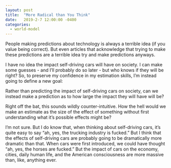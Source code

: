```yaml
---
layout: post
title:  "More Radical than You Think"
date:   2019-2-7 12:00:00 -0400
categories:
  - world-model
---
```

People making predictions about technology is always a terrible idea (if you value being correct). But even articles that acknowledge that trying to make these predictions are a terrible idea try and make predictions anyways.

I have no idea the impact self-driving cars will have on society. I can make some guesses - and I’ll probably do so later - but who knows if they will be right? So, to preserve my confidence in my estimation skills, I’m instead going to define a new goal: 

Rather than predicting the impact of self-driving cars on society, can we instead make a prediction as to how large the impact they will have will be? 

Right off the bat, this sounds wildly counter-intuitive. How the hell would we make an estimate as the size of the effect of something without first understanding what it’s possible effects might be? 

I’m not sure. But I do know that, when thinking about self-driving cars, it’s quite easy to say “ah, yes, the trucking industry is fucked.” But I think that the effects of self-driving cars are probably going to be dramatically more dramatic than that. When cars were first introduced, we could have thought “ah, yes, the horses are fucked.” But the impact of cars on the economy, cities, daily human life, and the American consciousness are more massive than, like, anything ever.